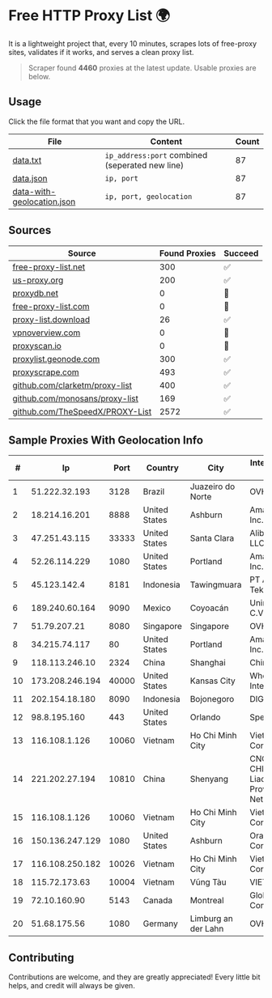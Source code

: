 
# Free HTTP Proxy List 🌍

It is a lightweight project that, every 10 minutes, scrapes lots of free-proxy sites, validates if it works, and serves a clean proxy list.


> Scraper found **4460** proxies at the latest update. Usable proxies are below.

## Usage

Click the file format that you want and copy the URL.


|File|Content|Count|
|----|-------|-----|
|[data.txt](https://raw.githubusercontent.com/themiralay/Proxy-List-World/master/data.txt)|`ip_address:port` combined (seperated new line)|87|
|[data.json](https://raw.githubusercontent.com/themiralay/Proxy-List-World/master/data.json)|`ip, port`|87|
|[data-with-geolocation.json](https://raw.githubusercontent.com/themiralay/Proxy-List-World/master/data-with-geolocation.json)|`ip, port, geolocation`|87|

## Sources

|Source|Found Proxies|Succeed|
|------|-------------|-------|
|[free-proxy-list.net](https://free-proxy-list.net)|300|✅|
|[us-proxy.org](https://www.us-proxy.org)|200|✅|
|[proxydb.net](http://proxydb.net)|0|🚫|
|[free-proxy-list.com](https://free-proxy-list.com/?page=&port=&type%5B%5D=http&type%5B%5D=https&up_time=0&search=Search)|0|🚫|
|[proxy-list.download](https://www.proxy-list.download/HTTP)|26|✅|
|[vpnoverview.com](https://vpnoverview.com/privacy/anonymous-browsing/free-proxy-servers)|0|🚫|
|[proxyscan.io](https://www.proxyscan.io)|0|🚫|
|[proxylist.geonode.com](https://proxylist.geonode.com/api/proxy-list?limit=300&page=1&sort_by=lastChecked&sort_type=desc&protocols=http,https)|300|✅|
|[proxyscrape.com](https://api.proxyscrape.com/v2/?request=displayproxies&protocol=http&timeout=10000&country=all&ssl=all&anonymity=all)|493|✅|
|[github.com/clarketm/proxy-list](https://raw.githubusercontent.com/clarketm/proxy-list/master/proxy-list-raw.txt)|400|✅|
|[github.com/monosans/proxy-list](https://raw.githubusercontent.com/monosans/proxy-list/main/proxies/http.txt)|169|✅|
|[github.com/TheSpeedX/PROXY-List](https://raw.githubusercontent.com/TheSpeedX/PROXY-List/master/http.txt)|2572|✅|


## Sample Proxies With Geolocation Info

|#|Ip|Port|Country|City|Internet Service Provider|
|-|--|----|-------|----|-------------------------|
|1|51.222.32.193|3128|Brazil|Juazeiro do Norte|OVH Hosting|
|2|18.214.16.201|8888|United States|Ashburn|Amazon.com, Inc.|
|3|47.251.43.115|33333|United States|Santa Clara|Alibaba Cloud LLC|
|4|52.26.114.229|1080|United States|Portland|Amazon.com, Inc.|
|5|45.123.142.4|8181|Indonesia|Tawingmuara|PT Anten Sarana Teknologi|
|6|189.240.60.164|9090|Mexico|Coyoacán|Uninet S.A. de C.V.|
|7|51.79.207.21|8080|Singapore|Singapore|OVH SAS|
|8|34.215.74.117|80|United States|Portland|Amazon.com, Inc.|
|9|118.113.246.10|2324|China|Shanghai|Chinanet|
|10|173.208.246.194|40000|United States|Kansas City|WholeSale Internet|
|11|202.154.18.180|8090|Indonesia|Bojonegoro|DIGITNET|
|12|98.8.195.160|443|United States|Orlando|Spectrum|
|13|116.108.1.126|10060|Vietnam|Ho Chi Minh City|Viettel Corporation|
|14|221.202.27.194|10810|China|Shenyang|CNC Group CHINA169 Liaoning Province Network|
|15|116.108.1.126|10060|Vietnam|Ho Chi Minh City|Viettel Corporation|
|16|150.136.247.129|1080|United States|Ashburn|Oracle Corporation|
|17|116.108.250.182|10026|Vietnam|Ho Chi Minh City|Viettel Corporation|
|18|115.72.173.63|10004|Vietnam|Vũng Tàu|VIETELmetro|
|19|72.10.160.90|5143|Canada|Montreal|GloboTech Communications|
|20|51.68.175.56|1080|Germany|Limburg an der Lahn|OVH SAS|



## Contributing

Contributions are welcome, and they are greatly appreciated! Every
little bit helps, and credit will always be given.

